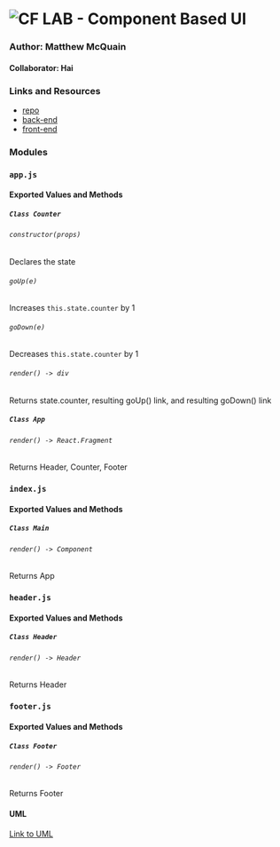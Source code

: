 # ![CF](http://i.imgur.com/7v5ASc8.png) LAB - Component Based UI

### Author: Matthew McQuain

#### Collaborator: Hai

### Links and Resources

- [repo](https://github.com/mattoattacko/lab-26-Component-Based-UI)
- [back-end](https://codesandbox.io/s/m3y3z0o3yx)
- [front-end](https://m3y3z0o3yx.codesandbox.io/)

### Modules

### `app.js`

#### Exported Values and Methods

##### `Class Counter`

###### `constructor(props)`

Declares the state

###### `goUp(e)`

Increases `this.state.counter` by 1

###### `goDown(e)`

Decreases `this.state.counter` by 1

###### `render() -> div`

Returns state.counter, resulting goUp() link, and resulting goDown() link

##### `Class App`

###### `render() -> React.Fragment`

Returns Header, Counter, Footer

### `index.js`

#### Exported Values and Methods

##### `Class Main`

###### `render() -> Component`

Returns App

### `header.js`

#### Exported Values and Methods

##### `Class Header`

###### `render() -> Header`

Returns Header

### `footer.js`

#### Exported Values and Methods

##### `Class Footer`

###### `render() -> Footer`

Returns Footer

#### UML

[Link to UML](assets/image.jpg)
